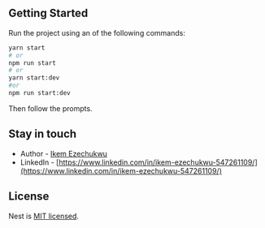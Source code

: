 ## Getting Started

Run the project using an of the following commands:

```bash
yarn start
# or
npm run start
# or
yarn start:dev
#or
npm run start:dev
```

Then follow the prompts.

## Stay in touch

- Author - [Ikem Ezechukwu](ikem.ezechukwu@outlook.com)
- LinkedIn - [https://www.linkedin.com/in/ikem-ezechukwu-547261109/](https://www.linkedin.com/in/ikem-ezechukwu-547261109/)


## License

Nest is [MIT licensed](LICENSE).